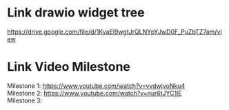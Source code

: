 # Link drawio widget tree

https://drive.google.com/file/d/1KyaEl9wgtJrQLNYpYJwD0F_PuZbTZ7am/view

# Link Video Milestone

Milestone 1: https://www.youtube.com/watch?v=vvdwjvoNku4<br>
Milestone 2: https://www.youtube.com/watch?v=nur6tJYC1lE<br>
Milestone 3:
